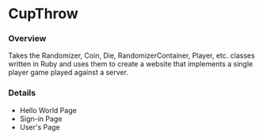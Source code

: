 # CupThrow

### Overview

Takes the Randomizer, Coin, Die, RandomizerContainer, Player, etc. classes written in Ruby and uses them to create a website that implements a single player game played against a server.

### Details

- Hello World Page
- Sign-in Page
- User's Page
